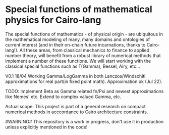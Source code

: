 # Special functions of mathematical physics for Cairo-lang

The special functions of mathematics - of physical origin - are ubiquitous in the mathematical modeling of many, many domains and ontologies of current interest (and in their on-chain future incarnations, thanks to Cairo-lang!). All these areas, from classical mechanics to finance to applied number theory, will benefit from a robust library of numerical methods that implement a number of these functions.
We will start working with the classical special functions such as Γ(Gamma), Bessel, Airy, etc...

V0.1 18/04 Working Gamma/LogGamma in both Lanczos/Windschitl approximations for real part(in fixed point math). Approximation ok (Jul 22).

TODO: Implement Beta as Gamma related fn/Psi and newest approximations like Nemes' etc. Extend to complex valued Gamma, etc.

Actual scope: This project is part of a general research on compact numerical methods in acccordance to Cairo architecture constraints. 

#WARNING# This repository is a work in progress, don't use it in production unless explicitly mentioned in the code!
